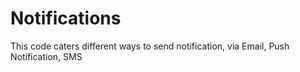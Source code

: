 # Notifications
This code caters different ways to send notification, via Email, Push Notification, SMS
